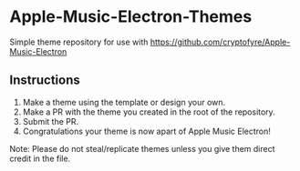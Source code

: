 # Apple-Music-Electron-Themes
Simple theme repository for use with https://github.com/cryptofyre/Apple-Music-Electron

## Instructions
1. Make a theme using the template or design your own.
2. Make a PR with the theme you created in the root of the repository.
3. Submit the PR.
4. Congratulations your theme is now apart of Apple Music Electron!

Note: Please do not steal/replicate themes unless you give them direct credit in the file.
